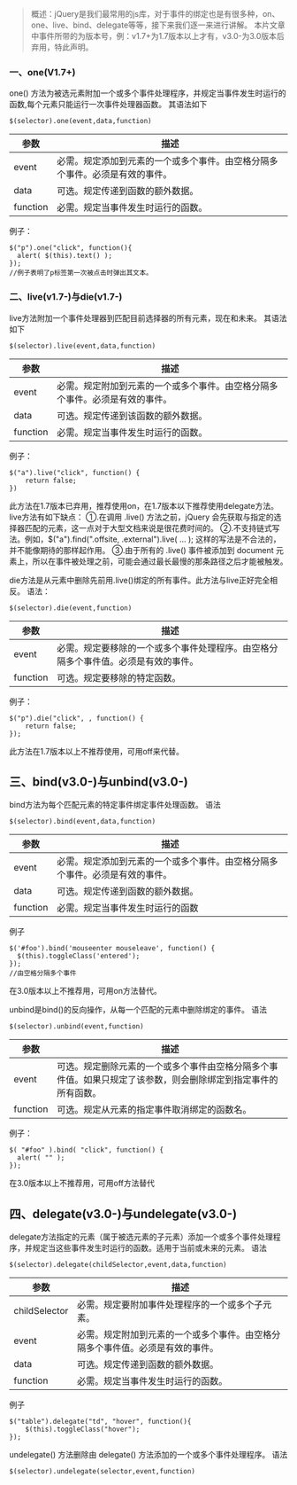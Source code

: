 > 概述：jQuery是我们最常用的js库，对于事件的绑定也是有很多种，on、one、live、bind、delegate等等，接下来我们逐一来进行讲解。
> 本片文章中事件所带的为版本号，例：v1.7+为1.7版本以上才有，v3.0-为3.0版本后弃用，特此声明。
### 一、one(V1.7+)
one() 方法为被选元素附加一个或多个事件处理程序，并规定当事件发生时运行的函数,每个元素只能运行一次事件处理器函数。
其语法如下
```
$(selector).one(event,data,function)
```

| 参数    |  描述   |
| --- | --- |
|  event   | 必需。规定添加到元素的一个或多个事件。由空格分隔多个事件。必须是有效的事件。    |
|   data  |  可选。规定传递到函数的额外数据。   |
|function|必需。规定当事件发生时运行的函数。|
例子：
```
$("p").one("click", function(){
  alert( $(this).text() );
});
//例子表明了p标签第一次被点击时弹出其文本。
```
### 二、live(v1.7-)与die(v1.7-)
live方法附加一个事件处理器到匹配目前选择器的所有元素，现在和未来。
其语法如下
```
$(selector).live(event,data,function)
```

|   参数  |  描述   |
| --- | --- |
|  event    |   必需。规定附加到元素的一个或多个事件。由空格分隔多个事件。必须是有效的事件。  |
|  data   | 可选。规定传递到该函数的额外数据。    |
|  function   | 必需。规定当事件发生时运行的函数。    |
例子：
```
$("a").live("click", function() { 
	return false; 
})
```
此方法在1.7版本已弃用，推荐使用on，在1.7版本以下推荐使用delegate方法。
live方法有如下缺点：
①.在调用 .live() 方法之前，jQuery 会先获取与指定的选择器匹配的元素，这一点对于大型文档来说是很花费时间的。
②.不支持链式写法。例如，$("a").find(".offsite, .external").live( ... );  这样的写法是不合法的，并不能像期待的那样起作用。
③.由于所有的 .live() 事件被添加到 document 元素上，所以在事件被处理之前，可能会通过最长最慢的那条路径之后才能被触发。

die方法是从元素中删除先前用.live()绑定的所有事件。此方法与live正好完全相反。
语法：
```
$(selector).die(event,function)
```

| 参数     | 描述                                                                                 |
| -------- | ------------------------------------------------------------------------------------ |
| event    | 必需。规定要移除的一个或多个事件处理程序。由空格分隔多个事件值。必须是有效的事件。 |
| function |可选。规定要移除的特定函数。|

例子：
```
$("p").die("click", , function() { 
	return false; 
});
```
此方法在1.7版本以上不推荐使用，可用off来代替。
## 三、bind(v3.0-)与unbind(v3.0-)
bind方法为每个匹配元素的特定事件绑定事件处理函数。
语法
```
$(selector).bind(event,data,function)
```

| 参数     | 描述                                                                         |
| -------- | ---------------------------------------------------------------------------- |
| event    | 必需。规定添加到元素的一个或多个事件。由空格分隔多个事件。必须是有效的事件。 |
| data     | 可选。规定传递到函数的额外数据。                                             |
| function | 必需。规定当事件发生时运行的函数       |
例子
```
$('#foo').bind('mouseenter mouseleave', function() {
  $(this).toggleClass('entered');
});
//由空格分隔多个事件
```
在3.0版本以上不推荐用，可用on方法替代。

unbind是bind()的反向操作，从每一个匹配的元素中删除绑定的事件。
语法
```
$(selector).unbind(event,function)
```

| 参数     | 描述                                                                                                           |
| -------- | -------------------------------------------------------------------------------------------------------------- |
| event    | 可选。规定删除元素的一个或多个事件由空格分隔多个事件值。如果只规定了该参数，则会删除绑定到指定事件的所有函数。 |
| function | 可选。规定从元素的指定事件取消绑定的函数名。      |

例子：
```
$( "#foo" ).bind( "click", function() {
  alert( "" );
});
```
在3.0版本以上不推荐用，可用off方法替代

## 四、delegate(v3.0-)与undelegate(v3.0-)
delegate方法指定的元素（属于被选元素的子元素）添加一个或多个事件处理程序，并规定当这些事件发生时运行的函数。适用于当前或未来的元素。
语法
```
$(selector).delegate(childSelector,event,data,function)
```

| 参数          | 描述                                                                           |
| ------------- | ------------------------------------------------------------------------------ |
| childSelector | 必需。规定要附加事件处理程序的一个或多个子元素。                               |
| event         | 必需。规定附加到元素的一个或多个事件。由空格分隔多个事件值。必须是有效的事件。 |
| data          | 可选。规定传递到函数的额外数据。                                               |
| function      | 必需。规定当事件发生时运行的函数。                                             |
例子
```
$("table").delegate("td", "hover", function(){
    $(this).toggleClass("hover");
});
```
undelegate() 方法删除由 delegate() 方法添加的一个或多个事件处理程序。
语法
```
$(selector).undelegate(selector,event,function)
```